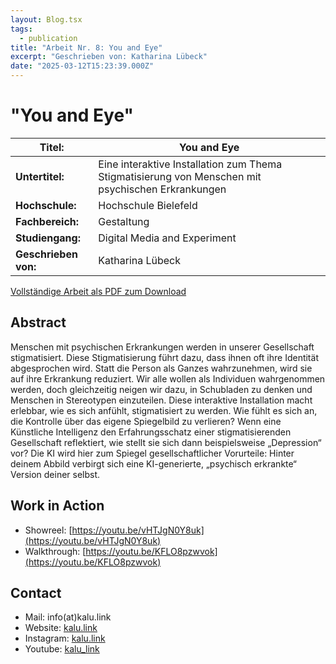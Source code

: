 ```yaml
---
layout: Blog.tsx
tags:
  - publication
title: "Arbeit Nr. 8: You and Eye"
excerpt: "Geschrieben von: Katharina Lübeck"
date: "2025-03-12T15:23:39.000Z"
---
```


# "You and Eye"

<table class="table table-striped">
<thead>
<tr>
<th><strong>Titel:</strong></th>
<th>You and Eye</th>
</tr>
</thead>
<tbody>
<tr>
<td><strong>Untertitel:</strong></td>
<td>Eine interaktive Installation zum Thema Stigmatisierung von Menschen mit psychischen Erkrankungen</td>
</tr>
<tr>
<td><strong>Hochschule:</strong></td>
<td>Hochschule Bielefeld</td>
</tr>
<tr>
<td><strong>Fachbereich:</strong></td>
<td>Gestaltung</td>
</tr>
<tr>
<td><strong>Studiengang:</strong></td>
<td>Digital Media and Experiment</td>
</tr>
<tr>
<td><strong>Geschrieben von:</strong></td>
<td>Katharina Lübeck</td>
</tr>
</tbody>
</table>

[Vollständige Arbeit als PDF zum Download](/arbeiten/arbeit-8-you-and-eye.pdf)

## Abstract

Menschen mit psychischen Erkrankungen werden in unserer Gesellschaft stigmatisiert.
Diese Stigmatisierung führt dazu, dass ihnen oft ihre Identität abgesprochen wird. Statt die Person
als Ganzes wahrzunehmen, wird sie auf ihre Erkrankung reduziert. Wir alle wollen als Individuen
wahrgenommen werden, doch gleichzeitig neigen wir dazu, in Schubladen zu denken und
Menschen in Stereotypen einzuteilen.
Diese interaktive Installation macht erlebbar, wie es sich anfühlt, stigmatisiert zu werden. Wie fühlt
es sich an, die Kontrolle über das eigene Spiegelbild zu verlieren? Wenn eine Künstliche
Intelligenz den Erfahrungsschatz einer stigmatisierenden Gesellschaft reflektiert, wie stellt sie sich
dann beispielsweise „Depression“ vor? Die KI wird hier zum Spiegel gesellschaftlicher Vorurteile:
Hinter deinem Abbild verbirgt sich eine KI-generierte, „psychisch erkrankte“ Version deiner selbst.

## Work in Action

- Showreel: [https://youtu.be/vHTJgN0Y8uk](https://youtu.be/vHTJgN0Y8uk)
- Walkthrough: [https://youtu.be/KFLO8pzwvok](https://youtu.be/KFLO8pzwvok)

## Contact

- Mail: info(at)kalu.link
- Website: [kalu.link](https://kalu.link/)
- Instagram: [kalu.link](https://www.instagram.com/kalu.link/)
- Youtube: [kalu_link](https://www.youtube.com/channel/UCyXWc2hfDGdi7ox2M0kr5YA)
